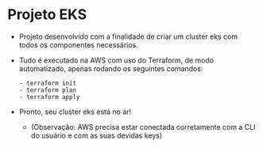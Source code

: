 # Projeto EKS

  - Projeto desenvolvido com a finalidade de criar um cluster eks com todos os componentes necessários.

  - Tudo é executado na AWS com uso do Terraform, de modo automatizado, apenas rodando os seguintes comandos:

        - terraform init 
        - terraform plan 
        - terraform apply

  - Pronto, seu cluster eks está no ar!

       - (Observação: AWS precisa estar conectada corretamente com a CLI do usuário e com as suas devidas keys)
